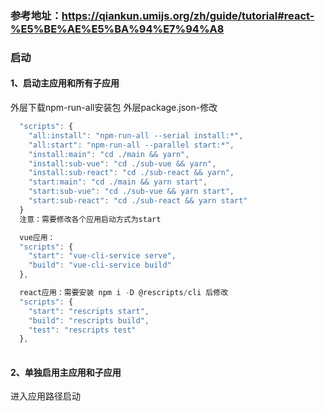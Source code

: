 ### 参考地址：https://qiankun.umijs.org/zh/guide/tutorial#react-%E5%BE%AE%E5%BA%94%E7%94%A8

### 启动
#### 1、启动主应用和所有子应用
外层下载npm-run-all安装包
外层package.json-修改
```js
  "scripts": {
    "all:install": "npm-run-all --serial install:*",
    "all:start": "npm-run-all --parallel start:*",
    "install:main": "cd ./main && yarn",
    "install:sub-vue": "cd ./sub-vue && yarn",
    "install:sub-react": "cd ./sub-react && yarn",
    "start:main": "cd ./main && yarn start",
    "start:sub-vue": "cd ./sub-vue && yarn start",
    "start:sub-react": "cd ./sub-react && yarn start"
  }
  注意：需要修改各个应用启动方式为start

  vue应用：
  "scripts": {
    "start": "vue-cli-service serve",
    "build": "vue-cli-service build"
  },

  react应用：需要安装 npm i -D @rescripts/cli 后修改
  "scripts": {
    "start": "rescripts start",
    "build": "rescripts build",
    "test": "rescripts test"
  },
   
```
#### 2、单独启用主应用和子应用
进入应用路径启动

